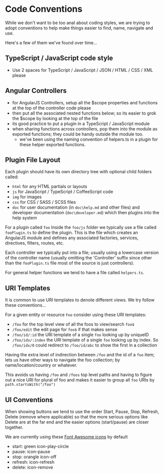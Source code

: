 # Code Conventions

While we don't want to be too anal about coding styles, we are trying to adopt conventions to help make things easier to find, name, navigate and use.

Here's a few of them we've found over time...

## TypeScript / JavaScript code style

* Use 2 spaces for TypeScript / JavaScript / JSON / HTML / CSS / XML please

## Angular Controllers

* for AngularJS Controllers, setup all the $scope properties and functions at the top of the controller code please
* then put all the associated nested functions below; so its easier to grok the $scope by looking at the top of the file
* its good practice to put a plugin in a TypeScript / JavaScript module
* when sharing functions across controllers, pop them into the module as exported functions; they could be handy outside the module too.
  * we've been using the naming convention of helpers.ts in a plugin for these helper exported functions.

## Plugin File Layout

Each plugin should have its own directory tree with optional child folders called:

* `html` for any HTML partials or layouts
* `js` for JavaScript / TypeScript / CoffeeScript code
* `img` for images
* `css` for CSS / SASS / SCSS files
* `doc` for user documentation  (in `doc\help.md` and other files) and developer documentation (`doc\developer.md`) which then plugins into the help system

For a plugin called `foo` Inside the `foo/js` folder we typically use a file called `fooPlugin.ts` to define the plugin. This is the file which creates an AngularJS module and defines any associated factories, services, directives, filters, routes, etc.

Each controller we typically put into a file; usually using a lowercase version of the controller name (usually omitting the 'Controller' suffix since other than the `fooPlugin.ts` file most of the source is just controllers).

For general helper functions we tend to have a file called `helpers.ts`.

## URI Templates

It is common to use URI templates to denote different views. We try follow these conventions...

For a given entity or resource `Foo` consider using these URI templates:

  * `/foo` for the top level view of all the foos to view/search `foo`s
  * `/foo/edit` the edit page for `foo`s if that makes sense
  * `/foo/id/:id` the URI template of a single `foo` looking up by uniqueID
  * `/foo/idx/:index` the URI template of a single `foo` looking up by index. So `/foo/idx/0` could redirect to `/foo/id/abc` to show the first in a collection

Having the extra level of indirection between `/foo` and the id of a `foo` item; lets us have other ways to navigate the foo collection; by name/location/country or whatever.

This avoids us having `/foo` and `/foos` top level paths and having to figure out a nice URI for plural of foo and makes it easier to group all `foo` URIs by `path.startsWith("/foo")`

## UI Conventions

When showing buttons we tend to use the order Start, Pause, Stop, Refresh, Delete (remove where applicable) so that the more serious options like Delete are at the far end and the easier options (start/pause) are closer together.

We are currently using these [Font Awesome icons](http://fortawesome.github.io/Font-Awesome/) by default

  * start: green icon-play-circle
  * pause: icon-pause
  * stop: orangle icon-off
  * refresh: icon-refresh
  * delete: icon-remove

